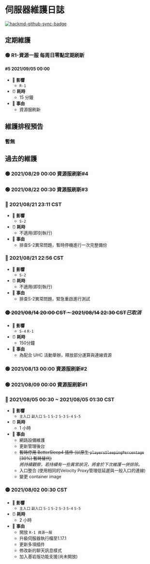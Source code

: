 # 伺服器維護日誌

[![hackmd-github-sync-badge](https://hackmd.io/6all3-thSN6ITI5STobGxg/badge)](https://hackmd.io/6all3-thSN6ITI5STobGxg)

## 定期維護

### 🟢 R1-資源一服 每周日零點定期刷新

#### #5 2021/09/05 00:00

- 🚧 **影響**
  - `R-1`
- ⏰ **耗時**
  - 15 分鐘
- 📑 **事由**
  - 資源服刷新

## 維護排程預告

### 暫無

## 過去的維護

### 🟢 2021/08/29 00:00 資源服刷新#4

### 🟢 2021/08/22 00:30 資源服刷新#3

### 🔴 2021/08/21 23:11 CST

- 🚧 **影響**
  - `S-2`
- ⏰ **耗時**
  - 不適用(即刻執行)
- 📑 **事由**
  - 排查S-2異常問題，暫時停機進行一次完整備份

### 🔴 2021/08/21 22:56 CST

- 🚧 **影響**
  - `S-2`
- ⏰ **耗時**
  - 不適用(即刻執行)
- 📑 **事由**
  - 排查S-2異常問題，緊急重啟進行測試

### ~~🟡 2021/08/14 20:00 CST ~ 2021/08/14 22:30 CST~~*已取消*

- 🚧 **影響** 
  - `S-4` `R-1`
- ⏰ **耗時**
  - 150分鐘
- 📑 **事由**
  - 為配合 UHC 活動舉辦，釋放部分運算與連線資源

### 🟢 2021/08/13 00:00 資源服刷新#2

### 🟢 2021/08/09 00:00 資源服刷新#1

### 🔴 2021/08/05 00:30 ~ 2021/08/05 01:30 CST
  
- 🚧 **影響**
  - `主入口` `副入口` `S-1` `S-2` `S-3` `S-4` `S-5`
- ⏰ **耗時**
  - 1 小時
- 📑 **事由**
  - 網路設備維護
  - 更新管理後台
  - ~~暫時停用 BetterSleep4 插件 (以原生 `playersSleepingPercentage` [30%] 暫時替代)~~
<br>_將持續觀察，若持續有一些異常狀況，將會於下次維護一併排除。_</br>
  - 入口整合 (使用相同的Velocity Proxy管理低延遲與一般入口的連線)
  - 變更 container image

### 🟡 2021/08/02 00:30 CST

- 🚧 **影響**
  - `主入口` `副入口` `S-1` `S-2` `S-3` `S-4` `S-5`
- ⏰ **耗時**
  - 2 小時
- 📑 **事由**
  - 開放 `R-1 資源一服`
  - 升級伺服器執行檔至1.17.1
  - 更新多項插件
  - 修改新的聊天訊息樣式
  - 加入基岩版功能支援(尚未開放)

<!--

### 🔴🟡🟢 2021/xx/xx 00:00 CST

- 🚧 **影響**
  - `主入口` `副入口` `S-1` `S-2` `S-3` `S-4` `S-5`
- ⏰ **耗時**
  - x 小時
- 📑 **事由**

-->
